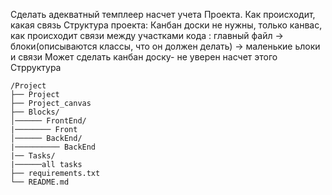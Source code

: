 Сделать адекватный темплеер насчет учета Проекта. Как происходит, какая связь 
Структура проекта: Канбан доски не нужны, только канвас, как происходит связи между участками кода : главный файл -> блоки(описываются классы, что он должен делать) -> маленькие ьлоки и связи
Может сделать канбан доску- не уверен насчет этого 
Стрруктура 

```plaintext
/Project
├── Project
├── Project_canvas
├── Blocks/
│────── FrontEnd/
|──────── Front
│────── BackEnd/
|────────── BackEnd
|── Tasks/
|──────all tasks
├── requirements.txt
└── README.md
